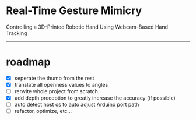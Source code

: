 # Real-Time Gesture Mimicry
 Controlling a 3D-Printed Robotic Hand Using Webcam-Based Hand Tracking

---

# roadmap
- [x] seperate the thumb from the rest
- [x] translate all openness values to angles
- [ ] rerwite whole project from scratch
- [x] add depth preception to greatly increase the accuracy (if possible)
- [ ] auto detect host os to auto adjust Arduino port path
- [ ] refactor, optimize, etc...
